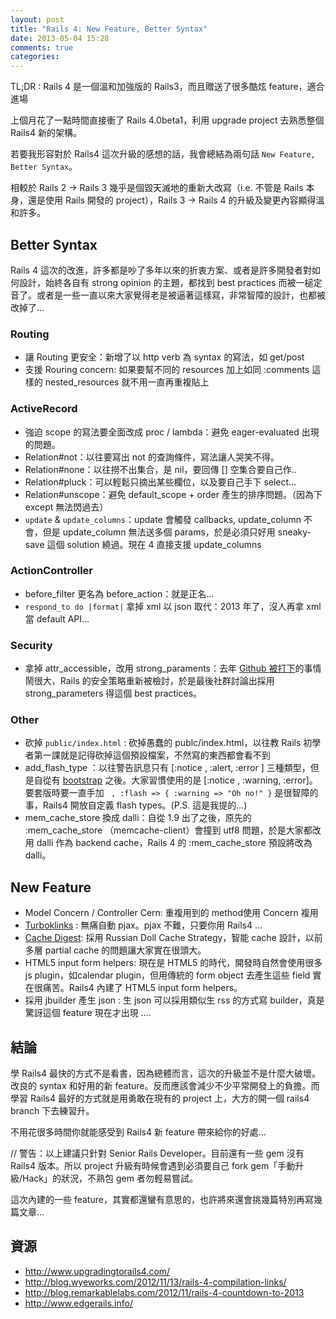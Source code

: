 ```yaml
---
layout: post
title: "Rails 4: New Feature, Better Syntax"
date: 2013-05-04 15:28
comments: true
categories: 
---
```


TL;DR : Rails 4 是一個溫和加強版的 Rails3，而且贈送了很多酷炫 feature，適合進場


上個月花了一點時間直接衝了 Rails 4.0beta1，利用 upgrade project 去熟悉整個 Rails4 新的架構。

若要我形容對於 Rails4 這次升級的感想的話，我會總結為兩句話 `New Feature, Better Syntax`。

相較於 Rails 2 -> Rails 3 幾乎是個毀天滅地的重新大改寫（i.e. 不管是 Rails 本身，還是使用 Rails 開發的 project），Rails 3 -> Rails 4 的升級及變更內容顯得溫和許多。

## Better Syntax

Rails 4 這次的改進，許多都是吵了多年以來的折衷方案、或者是許多開發者對如何設計，始終各自有 strong opinion 的主題，都找到 best practices 而被一槌定音了。或者是一些一直以來大家覺得老是被逼著這樣寫，非常智障的設計，也都被改掉了…

### Routing

* 讓 Routing 更安全：新增了以 http verb 為 syntax 的寫法，如 get/post
* 支援 Rouring concern: 如果要幫不同的 resources 加上如同 :comments 這樣的 nested_resources 就不用一直再重複貼上

### ActiveRecord

* 強迫 scope 的寫法要全面改成 proc / lambda：避免 eager-evaluated 出現的問題。
* Relation#not：以往要寫出 not 的查詢條件，寫法讓人哭笑不得。
* Relation#none：以往撈不出集合，是 nil，要回傳 [] 空集合要自己作..
* Relation#pluck：可以輕鬆只摘出某些欄位，以及要自己手下 select…
* Relation#unscope：避免 default_scope + order 產生的排序問題。（因為下 except 無法閃過去）
* `update` & `update_columns`：update 會觸發 callbacks, update_column 不會，但是 update_column 無法送多個 params，於是必須只好用 sneaky-save 這個 solution 繞過。現在 4 直接支援 update_columns

### ActionController

* before_filter 更名為 before_action：就是正名...
* `respond_to do |format|` 拿掉 xml 以 json 取代：2013 年了，沒人再拿 xml 當 default API... 

### Security

* 拿掉 attr_accessible，改用 strong_paraments：去年 [Github 被打下](http://blog.xdite.net/posts/2012/03/05/github-hacked-rails-security/)的事情鬧很大，Rails 的安全策略重新被檢討，於是最後社群討論出採用 strong_parameters 得這個 best practices。

### Other 

* 砍掉 `public/index.html` : 砍掉愚蠢的 publc/index.html，以往教 Rails 初學者第一課就是記得砍掉這個預設檔案，不然寫的東西都會看不到
* add_flash_type ：以往警告訊息只有 [:notice , :alert, :error ] 三種類型，但是自從有 [bootstrap](http://twitter.github.io/bootstrap/) 之後。大家習慣使用的是 [:notice , :warning, :error]。要套版時要一直手加 ` , :flash => { :warning => "Oh no!" }` 是很智障的事，Rails4 開放自定義 flash types。(P.S. 這是我提的...)
* mem_cache_store 換成 dalli：自從 1.9 出了之後，原先的 :mem_cache_store （memcache-client）會撞到 utf8 問題，於是大家都改用 dalli 作為 backend cache，Rails 4 的 :mem_cache_store 預設將改為 dalli。


## New Feature

* Model Concern / Controller Cern: 重複用到的 method使用 Concern 複用
* [Turboklinks](https://speakerdeck.com/xdite/turbolinks) : 無痛自動 pjax。pjax 不難，只要你用 Rails4 …
* [Cache Digest](http://blog.xdite.net/posts/2012/09/02/cache-digest-new-strategy/): 採用 Russian Doll Cache Strategy，智能 cache 設計，以前多層 partial cache 的問題讓大家實在很頭大。
* HTML5 input form helpers: 現在是 HTML5 的時代，開發時自然會使用很多 js plugin，如calendar plugin，但用傳統的 form object 去產生這些 field 實在很痛苦。Rails4 內建了 HTML5 input form helpers。
* 採用 jbuilder 產生 json : 生 json 可以採用類似生 rss 的方式寫 builder，真是驚訝這個 feature 現在才出現 …. 

## 結論

學 Rails4 最快的方式不是看書，因為總體而言，這次的升級並不是什麼大破壞。改良的 syntax 和好用的新 feature。反而應該會減少不少平常開發上的負擔。而學習 Rails4 最好的方式就是用勇敢在現有的 project 上，大方的開一個 rails4 branch 下去練習升。

不用花很多時間你就能感受到 Rails4 新 feature 帶來給你的好處…

// 警告：以上建議只針對 Senior Rails Developer。目前還有一些 gem 沒有 Rails4 版本。所以 project 升級有時候會遇到必須要自己 fork gem「手動升級/Hack」的狀況，不熟包 gem 者勿輕易嘗試。

這次內建的一些 feature，其實都還蠻有意思的，也許將來還會挑幾篇特別再寫幾篇文章...

## 資源

* <http://www.upgradingtorails4.com/>
* <http://blog.wyeworks.com/2012/11/13/rails-4-compilation-links/>
* <http://blog.remarkablelabs.com/2012/11/rails-4-countdown-to-2013>
* <http://www.edgerails.info/>